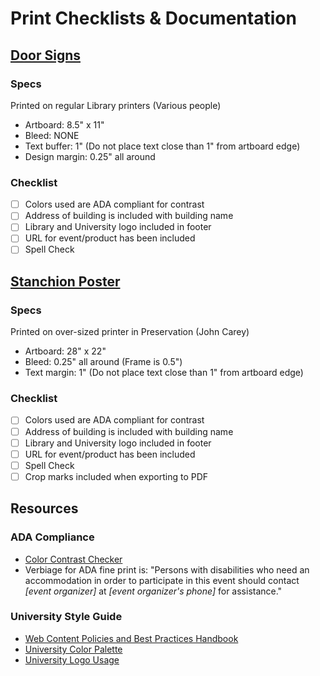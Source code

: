 # Print Checklists & Documentation

## [Door Signs](#door-sign)
### Specs
Printed on regular Library printers (Various people)
* Artboard: 8.5" x 11"
* Bleed: NONE
* Text buffer: 1" (Do not place text close than 1" from artboard edge)
* Design margin: 0.25" all around

### Checklist
- [ ] Colors used are ADA compliant for contrast
- [ ] Address of building is included with building name
- [ ] Library and University logo included in footer
- [ ] URL for event/product has been included
- [ ] Spell Check

## [Stanchion Poster](#stanchion-poster)
### Specs
Printed on over-sized printer in Preservation (John Carey)
* Artboard: 28" x 22"
* Bleed: 0.25" all around (Frame is 0.5")
* Text margin: 1" (Do not place text close than 1" from artboard edge)

### Checklist
- [ ] Colors used are ADA compliant for contrast
- [ ] Address of building is included with building name
- [ ] Library and University logo included in footer
- [ ] URL for event/product has been included
- [ ] Spell Check
- [ ] Crop marks included when exporting to PDF

## Resources
### ADA Compliance
* [Color Contrast Checker](https://webaim.org/resources/contrastchecker/)
* Verbiage for ADA fine print is: "Persons with disabilities who need an accommodation in order to participate in this
event should contact _[event organizer]_ at _[event organizer's phone]_ for assistance."

### University Style Guide
* [Web Content Policies and Best Practices Handbook](https://loop.lib.uchicago.edu/documentation/communications/web-content-policies-and-best-practices-handbook/)
* [University Color Palette](http://communications.uchicago.edu/identity/color-palette)
* [University Logo Usage](http://communications.uchicago.edu/identity/logo-usage)
